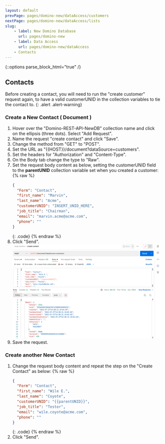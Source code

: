 ```yaml
---
layout: default
prevPage: pages/domino-new/dataAccess/customers
nextPage: pages/domino-new/dataAccess/lists
slug:
    - label: New Domino Database
      url: pages/domino-new
    - label: Data Access
      url: pages/domino-new/dataAccess
    - Contacts
---
```


{::options parse_block_html="true" /}


## Contacts

Before creating a contact, you will need to run the "create customer" request again, to have a valid customerUNID in the collection variables to tie the contact to.
{: .alert .alert-warning}
### Create a New Contact ( Document )

1. Hover over the "Domino-REST-API-NewDB" collection name and click on the ellipsis (three dots). Select "Add Request".
2. Name the request "create contact" and click "Save".
3. Change the method from "GET" to "POST".
4. Set the URL as "&#123;&#123;HOST&#125;&#125;/document?dataSource=customers".
5. Set the headers for "Authorization" and "Content-Type".
6. On the Body tab change the type to "Raw".
7. Set the request body content as below, setting the customerUNID field to the **parentUNID** collection variable set when you created a customer:
    {% raw %}
    ~~~json
    {
      "Form": "Contact",
      "first_name": "Marvin",
      "last_name": "Acme",
      "customerUNID": "INSERT_UNID_HERE",
      "job_title": "Chairman",
      "email": "marvin.acme@acme.com",
      "phone": ""
    }
    ~~~
    {: .code}
    {% endraw %}
1. Click "Send".
    ![Create Contact](../images/data/create_contact.png)
1. Save the request.

### Create another New Contact

1. Change the request body content and repeat the step on the "Create Contact" as below:
    {% raw %}
    ~~~json
    {
      "Form": "Contact",
      "first_name": "Wile E.",
      "last_name": "Coyote",
      "customerUNID": "{{parentUNID}}",
      "job_title": "Tester",
      "email": "wile.coyote@acme.com",
      "phone": ""
    }
    ~~~
    {: .code}
    {% endraw %}
2. Click "Send".
